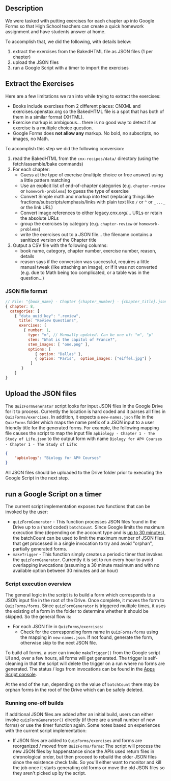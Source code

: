 ## Description

We were tasked with putting exercises for each chapter up into Google Forms so that High School teachers can create a quick homework assignment and have students answer at home.

To accomplish that, we did the following, with details below:

1. extract the exercises from the BakedHTML file as JSON files (1 per chapter)
1. upload the JSON files
1. run a Google Script with a timer to import the exercises


## Extract the Exercises

Here are a few limitations we ran into while trying to extract the exercises:

- Books include exercises from 2 different places: CNXML and exercises.openstax.org so the BakedHTML file is a spot that has both of them in a similar format (XHTML).
- Exercise markup is ambiguous... there is no good way to detect if an exercise is a multiple choice question.
- Google Forms does **not allow any** markup. No bold, no subscripts, no images, no Math.

To accomplish this step we did the following conversion:

1. read the BakedHTML from the `cnx-recipes/data/` directory (using the fetch/assemble/bake commands)
1. For each chapter:
    - Guess at the type of exercise (multiple choice or free answer) using a little pattern matching
    - Use an explicit list of end-of-chapter categories (e.g. `chapter-review` or `homework-problems`) to guess the type of exercise
    - Convert Simple math and markup into text (replacing things like fractions/subscripts/emphasis/links with plain text like `/` or `^` or `_..._` or the link URL)
    - Convert image references to either legacy.cnx.org/... URLs or retain the absolute URLs
    - group the exercises by category (e.g. `chapter-review` or `homework-problems`)
    - write the exercises out to a JSON file... the filename contains a sanitized version of the Chapter title
1. Output a CSV file with the following columns:
    - book name, category, chapter number, exercise number, reason, details
    - reason says if the conversion was successful, requires a little manual tweak (like attaching an image), or if it was not converted (e.g. due to Math being too complicated, or a table was in the question...)

### JSON file format

```js
// File: "{book_name} - Chapter {chapter_number} - {chapter_title}.json"
{ chapter: 8,
  categories: [
    { "data_uuid_key": ".review",
      title: "Review Questions",
      exercises: [
        { number: 1,
          type: "m", // Manually updated. Can be one of: "m", "p"
          stem: "What is the capitol of France?",
          stem_images: [ "one.png" ],
          options: [
             { option: "Dallas" }, 
             { option: "Paris",  option_images: ["eiffel.jpg"] }
           ]
       }
    ]
}
```

## Upload the JSON files
The `QuizFormGenerator` script looks for input JSON files in the Google Drive for it to process. Currently the location is hard coded and it parses all files in `QuizForms/exercises`. In addition, it expects a `new-names.json` file in the `QuizForms` folder which maps the name prefix of a JSON input to a user friendly title for the generated forms. For example, the following mapping file causes the script to map the input file `apbiology - Chapter 1 - The Study of Life.json` to the output form with name `Biology for AP® Courses - Chapter 1 - The Study of Life`:

```json
{
    "apbiology": "Biology for AP® Courses"
}
```

All JSON files should be uploaded to the Drive folder prior to executing the Google Script in the next step.

## run a Google Script on a timer
The current script implementation exposes two functions that can be invoked by the user:
* `quizFormGenerator` - This function processes JSON files found in the Drive up to a (hard coded) `batchCount`. Since Google limits the maximum execution time (depending on the account type and is [up to 30 minutes](https://developers.google.com/apps-script/guides/services/quotas)), the batchCount can be used to limit the maximum number of JSON files that get processed in a single invocation to try and avoid "orphan", partially generated forms.
* `makeTrigger` - This function simply creates a periodic timer that invokes the `quizFormGenerator`. Currently it is set to run every hour to avoid overlapping invocations (assuming a 30 minute maximum and with no available option between 30 minutes and an hour)

### Script execution overview
The general logic in the script is to build a form which corresponds to a JSON input file in the root of the Drive. Once complete, it moves the form to `QuizForms/forms`. Since `quizFormGenerator` is triggered multiple times, it uses the existing of a form in the folder to determine whether it should be skipped. So the general flow is:
* For each JSON file in `QuizForms/exercises`:
    * Check for the corresponding form name in `QuizForms/forms` using the mapping in `new-names.json`. If not found, generate the form, otherwise skip to the next JSON file.

To build all forms, a user can invoke `makeTrigger()` from the Google script UI and, over a few hours, all forms will get generated. The trigger is self-cleaning in that the script will delete the trigger on a run where no forms are generated. The status / logs from invocations can be found in the [Apps Script console](https://script.google.com/home/executions).

At the end of the run, depending on the value of `batchCount` there may be orphan forms in the root of the Drive which can be safely deleted.

### Running one-off builds
If additional JSON files are added after an initial build, users can either invoke `quizFormGenerator()` directly (if there are a small number of new forms) or use the timer function again. Some notes based on experiences with the current script implementation:
* If JSON files are added to `QuizForms/exercises` and forms are reorganized / moved from `QuizForms/forms`: The script will process the new JSON files by happenstance since the APIs used return files in chronological order, but then proceed to rebuild the older JSON files since the existence check fails. So you'll either want to monitor and kill the job once it starts generating old forms or move the old JSON files so they aren't picked up by the script.